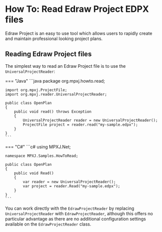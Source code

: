 # How To: Read Edraw Project EDPX files
Edraw Project is an easy to use tool which allows users to rapidly create and
maintain professional looking project plans.

## Reading Edraw Project files
The simplest way to read an Edraw Project file is to use the
`UniversalProjectReader`:

=== "Java"
	```java
	package org.mpxj.howto.read;
	
	import org.mpxj.ProjectFile;
	import org.mpxj.reader.UniversalProjectReader;
	
	public class OpenPlan
	{
		public void read() throws Exception
		{
			UniversalProjectReader reader = new UniversalProjectReader();
			ProjectFile project = reader.read("my-sample.edpx");
		}
	}
	```

=== "C#"
	```c#
	using MPXJ.Net;
	
	namespace MPXJ.Samples.HowToRead;
	
	public class OpenPlan
	{
	 	public void Read()
	 	{
		  	var reader = new UniversalProjectReader();
		  	var project = reader.Read("my-sample.edpx");
	 	}
	}
	```

You can work directly with the `EdrawProjectReader` by replacing
`UniversalProjectReader` with `EdrawProjectReader`, although this offers no
particular advantage as there are no additional configuration settings available
on the `EdrawProjectReader` class.
